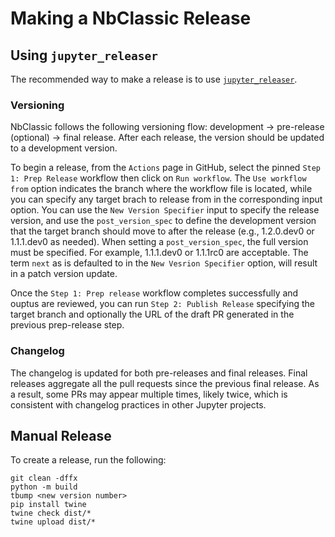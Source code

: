 # Making a NbClassic Release

## Using `jupyter_releaser`

The recommended way to make a release is to use [`jupyter_releaser`](https://jupyter-releaser.readthedocs.io/en/latest/get_started/making_release_from_repo.html).

### Versioning

NbClassic follows the following versioning flow: development → pre-release
(optional) → final release. After each release, the version should
be updated to a development version.

To begin a release, from the `Actions` page in GitHub, select the pinned `Step 1: Prep Release` workflow then click on `Run workflow`. The `Use workflow from` option indicates the branch where the workflow file is located, while you can specify any target brach to release from in the corresponding input option. You can use the `New Version Specifier` input to specify the release version, and use the `post_version_spec` to define the development version that the target branch should move to after the release (e.g., 1.2.0.dev0 or 1.1.1.dev0 as needed). When setting a
`post_version_spec`, the full version must be specified. For example,
1.1.1.dev0 or 1.1.1rc0 are acceptable. The term `next` as is defaulted to in the `New Vesrion Specifier` option, will result in a patch version update.

Once the `Step 1: Prep release` workflow completes successfully and ouptus are reviewed, you can run `Step 2: Publish Release` specifying the target branch and optionally the URL of the draft PR generated in the previous prep-release step.

### Changelog

The changelog is updated for both pre-releases and final releases.
Final releases aggregate all the pull requests since the previous
final release. As a result, some PRs may appear multiple times,
likely twice, which is consistent with changelog practices in
other Jupyter projects.

## Manual Release

To create a release, run the following:

```
git clean -dffx
python -m build
tbump <new version number>
pip install twine
twine check dist/*
twine upload dist/*
```
